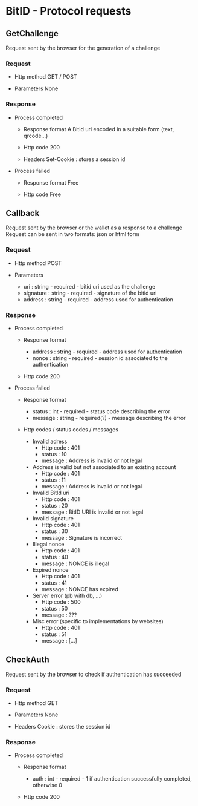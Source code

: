 # BitID - Protocol requests


## GetChallenge

Request sent by the browser for the generation of a challenge

### Request

- Http method
	GET / POST

- Parameters
	None

### Response

- Process completed

	- Response format
		A BitId uri encoded in a suitable form (text, qrcode...)

	- Http code
		200

	- Headers
		Set-Cookie : stores a session id

- Process failed
	- Response format
		Free

	- Http code
		Free
	

## Callback

Request sent by the browser or the wallet as a response to a challenge
Request can be sent in two formats: json or html form

### Request

- Http method
	POST

- Parameters
	- uri		: string - required - bitid uri used as the challenge
	- signature	: string - required - signature of the bitid uri
	- address	: string - required - address used for authentication

### Response

- Process completed

	- Response format
		- address	: string - required - address used for authentication
		- nonce		: string - required - session id associated to the authentication

	- Http code
		200

- Process failed

	- Response format
		- status  : int - required - status code describing the error
		- message : string - required(?) - message describing the error

	- Http codes / status codes / messages
		- Invalid adress
			- Http code 	: 401
			- status		: 10
			- message		: Address is invalid or not legal
		- Address is valid but not associated to an existing account
			- Http code 	: 401
			- status		: 11
			- message		: Address is invalid or not legal
		- Invalid BitId uri
			- Http code 	: 401
			- status		: 20
			- message		: BitID URI is invalid or not legal
		- Invalid signature
			- Http code 	: 401
			- status		: 30
			- message		: Signature is incorrect
		- Illegal nonce
			- Http code 	: 401
			- status		: 40
			- message		: NONCE is illegal
		- Expired nonce
			- Http code 	: 401
			- status		: 41
			- message		: NONCE has expired
		- Server error (pb with db, ...)
			- Http code 	: 500
			- status		: 50
			- message		: ???
		- Misc error (specific to implementations by websites)
			- Http code 	: 401
			- status		: 51
			- message		: [...]


## CheckAuth

Request sent by the browser to check if authentication has succeeded 

### Request

- Http method
	GET

- Parameters
	None

- Headers
	Cookie : stores the session id

### Response

- Process completed

	- Response format
		- auth : int - required - 1 if authentication successfully completed, otherwise 0

	- Http code
		200





